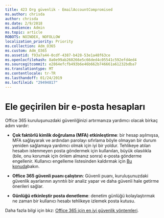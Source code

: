 ```yaml
---
title: 423 Org güvenlik - EmailAccountCompromised
ms.author: chrisda
author: chrisda
ms.date: 2/9/2018
ms.audience: Admin
ms.topic: article
ROBOTS: NOINDEX, NOFOLLOW
localization_priority: Priority
ms.collection: Adm_O365
ms.custom: Adm_O365
ms.assetid: f93a7a44-0cdf-4387-b428-53e1a48f63ce
ms.openlocfilehash: 8a0e99ab260266e5c66ded4c05541c592efd4ed4
ms.sourcegitcommit: e2864efcfb493b6e46b662b746661a61232bdba7
ms.translationtype: MT
ms.contentlocale: tr-TR
ms.lasthandoff: 01/24/2019
ms.locfileid: "29494817"
---
```

# <a name="compromised-email-accounts"></a>Ele geçirilen bir e-posta hesapları

Office 365 kuruluşunuzdaki güvenliğinizi artırmanıza yardımcı olacak birkaç adım vardır:
  
- **Çok faktörlü kimlik doğrulama (MFA) etkinleştirme**: bir hesap aşılmışsa, MFA sağlayarak ve ardından parolayı sıfırlama böyle olmayan bir durum yeniden sağlamaya yardımcı olmak için iyi bir yoldur. Tehlikeye atılan hesabın istenmeyen posta göndermek için kullanılan, büyük olasılıkla (bile, onu korumak için önlem almanız sonra) e-posta gönderme engellenir. Kullanıcı engelleme listesinden kaldırmak için [Bu konuda](https://technet.microsoft.com/library/ms.exch.eac.actioncenter.aspx)bakın.
    
- **Office 365 güvenli puanı çalıştırın**: Güvenli puanı, kuruluşunuzdaki güvenlik ayarlarının ayrıntılı bir analiz yapar ve daha güvenli hale getirme önerileri sağlar.
    
- **Günlüğü etkinleştir posta denetleme**: denetim günlüğü kolaylaştırmak ne zaman bir kullanıcı hesabı tehlikeye izlemek posta kutusu.
    
Daha fazla bilgi için bkz: [Office 365 için en iyi güvenlik yöntemleri](https://support.office.com/article/9295e396-e53d-49b9-ae9b-0b5828cdedc3.aspx).
  

